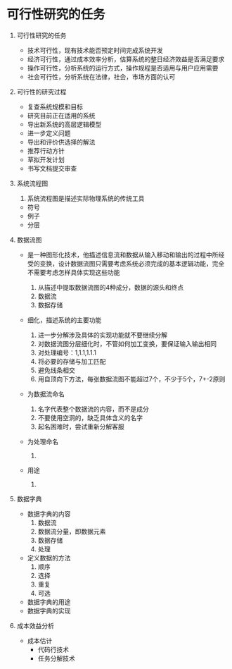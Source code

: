 # 可行性研究的任务

1. 可行性研究的任务
   - 技术可行性，现有技术能否预定时间完成系统开发
   - 经济可行性，通过成本效率分析，估算系统的整日经济效益是否满足要求
   - 操作可行性，分析系统的运行方式，操作规程是否适用与用户应用需要
   - 社会可行性，分析系统在法律，社会，市场方面的认可
   
2. 可行性的研究过程
   - 复查系统规模和目标
   - 研究目前正在适用的系统
   - 导出新系统的高层逻辑模型
   - 进一步定义问题
   - 导出和评价供选择的解法
   - 推荐行动方针
   - 草拟开发计划
   - 书写文档提交审查
   
3. 系统流程图
   
   1. 系统流程图是描述实际物理系统的传统工具
   
   - 符号
   - 例子
   - 分层

4. 数据流图

   - 是一种图形化技术，他描述信息流和数据从输入移动和输出的过程中所经受的变换，设计数据流图只需要考虑系统必须完成的基本逻辑功能，完全不需要考虑怎样具体实现这些功能

     1. 从描述中提取数据流图的4种成分，数据的源头和终点
     2. 数据流
     3. 数据存储

   - 细化，描述系统的主要功能

     1. 进一步分解涉及具体的实现功能就不要继续分解
     2. 对数据流图分层细化时，不管如何加工变换，要保证输入输出相同
     3. 对处理编号：1,1.1,1.1.1
     4. 将必要的存储与加工匹配
     5. 避免线条相交
     6. 用自顶向下方法，每张数据流图不能超过7个，不少于5个，7+-2原则

     

   - 为数据流命名

     1. 名字代表整个数据流的内容，而不是成分
     2. 不要使用空洞的，缺乏具体含义的名字
     3. 起名困难时，尝试重新分解客服

   - 为处理命名

     1. 

   - 用途

     1. 

5. 数据字典

   - 数据字典的内容
     1. 数据流
     2. 数据流分量，即数据元素
     3. 数据存储
     4. 处理
   - 定义数据的方法
     1. 顺序
     2. 选择
     3. 重复
     4. 可选
   - 数据字典的用途
   - 数据字典的实现

6. 成本效益分析

   - 成本估计
     - 代码行技术
     - 任务分解技术



